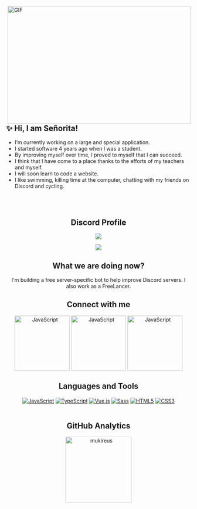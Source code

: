 <img align="right" alt="GIF" src="https://github.com/abhisheknaiidu/abhisheknaiidu/blob/master/code.gif?raw=true" width="500" height="320" />

## ✨ Hi, I am Señorita!
- I’m currently working on a large and special application.
- I started software 4 years ago when I was a student.
- By improving myself over time, I proved to myself that I can succeed.
- I think that I have come to a place thanks to the efforts of my teachers and myself.
- I will soon learn to code a website.
- I like swimming, killing time at the computer, chatting with my friends on Discord and cycling.
<br/>
<br/>

<div align="center" dir="auto">

## Discord Profile
![](https://komarev.com/ghpvc/?username=Lyrraisbest)
<div align="center" dir="auto">
    <a target href="https://discord.com/users/974095294897717258" title="Discord Profile" rel="nofollow"><img src="https://lanyard.cnrad.dev/api/974095294897717258" data-canonical-src="https://lanyard.cnrad.dev/api/974095294897717258" style="max-width: 100%;"></a>
</div>

## What we are doing now?
I'm building a free server-specific bot to help improve Discord servers.
I also work as a FreeLancer.
<div align="center" dir="auto">

## Connect with me

<div align="center" dir="auto">
<a target="_blank" rel="noopener noreferrer" href="https://discord.com/users/954253577197588540"><img alt="JavaScript" align="center" src="https://discord.com/assets/cb48d2a8d4991281d7a6a95d2f58195e.svg" data-canonical-src="https://img.shields.io/badge/-Javascript-edb200?style=flat-square&amp;logo=javascript&amp;logoColor=white" style="height="150" width="150";"></a>
<a target="_blank" rel="noopener noreferrer" href="https://instagram.com/senoritadiyorlar"><img alt="JavaScript" align="center" src="https://www.logo.wine/a/logo/Instagram/Instagram-Wordmark-Logo.wine.svg" data-canonical-src="https://img.shields.io/badge/-Javascript-edb200?style=flat-square&amp;logo=javascript&amp;logoColor=white" style="height="150" width="150";"></a>
<a target="_blank" rel="noopener noreferrer" href="https://www.google.com/search?q=Please+mail+to%3A+contact%40senoritaisbest.com&sxsrf=APq-WBtF54LauoP5MjoAiw7hre0x-cIbsg%3A1643951188175&source=hp&ei=VLT8Ya2fB9STxc8P0Iip4AQ&iflsig=AHkkrS4AAAAAYfzCZNQsR3bZFLpE5aIFc62R35BfdOtP&ved=0ahUKEwitmeK0o-X1AhXUSfEDHVBECkwQ4dUDCAg&uact=5&oq=Please+mail+to%3A+contact%40lyrraisbest.com&gs_lcp=Cgdnd3Mtd2l6EAMyBwghEAoQoAE6BwgjEOoCECc6BAgjECc6CwgAEIAEELEDEIMBOggILhCxAxCDAToICAAQgAQQsQM6EQguEIAEELEDEIMBEMcBEKMCOggIABCxAxCDAToFCAAQgAQ6CAguEIAEELEDOgUILhCABDoNCAAQgAQQsQMQRhD_AToLCC4QgAQQsQMQgwE6CggAEIAEEEYQ_wE6BQgAEMsBOggIABAWEAoQHjoGCAAQFhAeOgYIABANEB46CAgAEAgQDRAeOggIIRAWEB0QHjoFCCEQoAFQqQxY7ExgiU5oB3AAeACAAaoBiAGUMJIBBDAuNDWYAQCgAQGwAQo&sclient=gws-wiz"><img alt="JavaScript" align="center" src="https://a.storyblok.com/f/120875/3500x799/279845f2c4/gmail-logo.png" data-canonical-src="https://img.shields.io/badge/-Javascript-edb200?style=flat-square&amp;logo=javascript&amp;logoColor=white" style="height="150" width="150";"></a>
<br />

## Languages and Tools

<div align="center" dir="auto">
    <a target="_blank" rel="noopener noreferrer" href="https://camo.githubusercontent.com/190fb33f1d8cf3453c2672dfee886a0e8585bf0addd146fc62f2d2de346ea4eb/68747470733a2f2f696d672e736869656c64732e696f2f62616467652f2d4a6176617363726970742d6564623230303f7374796c653d666c61742d737175617265266c6f676f3d6a617661736372697074266c6f676f436f6c6f723d7768697465"><img alt="JavaScript" align="center" src="https://camo.githubusercontent.com/190fb33f1d8cf3453c2672dfee886a0e8585bf0addd146fc62f2d2de346ea4eb/68747470733a2f2f696d672e736869656c64732e696f2f62616467652f2d4a6176617363726970742d6564623230303f7374796c653d666c61742d737175617265266c6f676f3d6a617661736372697074266c6f676f436f6c6f723d7768697465" data-canonical-src="https://img.shields.io/badge/-Javascript-edb200?style=flat-square&amp;logo=javascript&amp;logoColor=white" style="max-width: 100%;"></a>
    <a target="_blank" rel="noopener noreferrer" href="https://camo.githubusercontent.com/ef9cb411522e2bdadac35a9a74ac1889fe9c5de54ebc04c48d89468deb6a16f4/68747470733a2f2f696d672e736869656c64732e696f2f62616467652f2d547970657363726970742d3030376163633f7374796c653d666c61742d737175617265266c6f676f3d74797065736372697074266c6f676f436f6c6f723d7768697465"><img alt="TypeScript" align="center" src="https://camo.githubusercontent.com/ef9cb411522e2bdadac35a9a74ac1889fe9c5de54ebc04c48d89468deb6a16f4/68747470733a2f2f696d672e736869656c64732e696f2f62616467652f2d547970657363726970742d3030376163633f7374796c653d666c61742d737175617265266c6f676f3d74797065736372697074266c6f676f436f6c6f723d7768697465" data-canonical-src="https://img.shields.io/badge/-Typescript-007acc?style=flat-square&amp;logo=typescript&amp;logoColor=white" style="max-width: 100%;"></a>
    <a target="_blank" rel="noopener noreferrer" href="https://camo.githubusercontent.com/efe348eff0cf3a6a92ac848f6e1a5d85a4cb3673df8447188d7ad70ea4dd7640/68747470733a2f2f696d672e736869656c64732e696f2f62616467652f2d5675652e6a732d3431423838333f7374796c653d666c61742d737175617265266c6f676f3d7675652e6a73266c6f676f436f6c6f723d7768697465"><img alt="Vue.js" align="center" src="https://camo.githubusercontent.com/efe348eff0cf3a6a92ac848f6e1a5d85a4cb3673df8447188d7ad70ea4dd7640/68747470733a2f2f696d672e736869656c64732e696f2f62616467652f2d5675652e6a732d3431423838333f7374796c653d666c61742d737175617265266c6f676f3d7675652e6a73266c6f676f436f6c6f723d7768697465" data-canonical-src="https://img.shields.io/badge/-Vue.js-41B883?style=flat-square&amp;logo=vue.js&amp;logoColor=white" style="max-width: 100%;"></a>
    <a target="_blank" rel="noopener noreferrer" href="https://camo.githubusercontent.com/fabe0b9fc0956fc4327fb91945629b49e89722774141d1be082a23f4770e2513/68747470733a2f2f696d672e736869656c64732e696f2f62616467652f2d536173732d4343363639393f7374796c653d666c61742d737175617265266c6f676f3d73617373266c6f676f436f6c6f723d7768697465"><img alt="Sass" align="center" src="https://camo.githubusercontent.com/fabe0b9fc0956fc4327fb91945629b49e89722774141d1be082a23f4770e2513/68747470733a2f2f696d672e736869656c64732e696f2f62616467652f2d536173732d4343363639393f7374796c653d666c61742d737175617265266c6f676f3d73617373266c6f676f436f6c6f723d7768697465" data-canonical-src="https://img.shields.io/badge/-Sass-CC6699?style=flat-square&amp;logo=sass&amp;logoColor=white" style="max-width: 100%;"></a>
    <a target="_blank" rel="noopener noreferrer" href="https://camo.githubusercontent.com/0c3a16a22ae058cfe38a06dc9ea16404cf006409262f547c9ccfa3ec8b30f71e/68747470733a2f2f696d672e736869656c64732e696f2f62616467652f2d48544d4c352d4533344632363f7374796c653d666c61742d737175617265266c6f676f3d68746d6c35266c6f676f436f6c6f723d7768697465"><img alt="HTML5" align="center" src="https://camo.githubusercontent.com/0c3a16a22ae058cfe38a06dc9ea16404cf006409262f547c9ccfa3ec8b30f71e/68747470733a2f2f696d672e736869656c64732e696f2f62616467652f2d48544d4c352d4533344632363f7374796c653d666c61742d737175617265266c6f676f3d68746d6c35266c6f676f436f6c6f723d7768697465" data-canonical-src="https://img.shields.io/badge/-HTML5-E34F26?style=flat-square&amp;logo=html5&amp;logoColor=white" style="max-width: 100%;"></a>
    <a target="_blank" rel="noopener noreferrer" href="https://camo.githubusercontent.com/7accf2dc7a0098f588a03efe16e85cfdfdb524fd4cc08f30994f3bfddc29e424/68747470733a2f2f696d672e736869656c64732e696f2f62616467652f2d435353332d3236346465343f7374796c653d666c61742d737175617265266c6f676f3d63737333266c6f676f436f6c6f723d7768697465"><img alt="CSS3" align="center" src="https://camo.githubusercontent.com/7accf2dc7a0098f588a03efe16e85cfdfdb524fd4cc08f30994f3bfddc29e424/68747470733a2f2f696d672e736869656c64732e696f2f62616467652f2d435353332d3236346465343f7374796c653d666c61742d737175617265266c6f676f3d63737333266c6f676f436f6c6f723d7768697465" data-canonical-src="https://img.shields.io/badge/-CSS3-264de4?style=flat-square&amp;logo=css3&amp;logoColor=white" style="max-width: 100%;"></a>
</div>

<br />


## GitHub Analytics

<div align="center" dir="auto">
  <img height="180em" align="center" src="https://github-readme-stats.vercel.app/api/top-langs?username=IbrahimTalha0&show_icons=true&locale=en&layout=compact&langs_count=8&theme=radical" alt="mukireus"/>
</a>


<br />
<br />

[instagram]: https://www.instagram.com/senoritadiyorlar
[discord]: https://discord.com/users/954253577197588540/
[gmail]: mailto:contact@lyrraisbest.com
[vsCode]: https://code.visualstudio.com/
[git]: https://git-scm.com/
[android]: https://www.android.com/
[github]: https://github.com/Lyrraisbest
[python]: https://www.python.org/
[ios]: https://www.apple.com/ios/ios-14/
[xd]: https://www.adobe.com/products/xd.html
